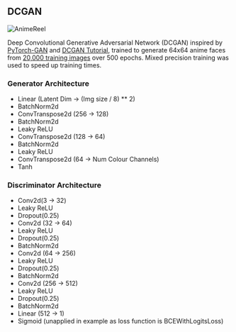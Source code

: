 ## DCGAN
![AnimeReel](https://github.com/user-attachments/assets/4380a2b2-fec1-4794-a31f-aef077e93f1b)

Deep Convolutional Generative Adversarial Network (DCGAN) inspired by [PyTorch-GAN](https://github.com/eriklindernoren/PyTorch-GAN/blob/master/implementations/dcgan/dcgan.py) and [DCGAN Tutorial](https://pytorch.org/tutorials/beginner/dcgan_faces_tutorial.html), trained to generate 64x64 anime faces from [20,000 training images](https://huggingface.co/datasets/huggan/anime-faces) over 500 epochs. Mixed precision training was used to speed up training times.

### Generator Architecture
- Linear (Latent Dim -> (Img size / 8) ** 2)
- BatchNorm2d
- ConvTranspose2d (256 -> 128)
- BatchNorm2d
- Leaky ReLU
- ConvTranspose2d (128 -> 64)
- BatchNorm2d
- Leaky ReLU
- ConvTranspose2d (64 -> Num Colour Channels)
- Tanh

### Discriminator Architecture
- Conv2d(3 -> 32)
- Leaky ReLU
- Dropout(0.25)
- Conv2d (32 -> 64)
- Leaky ReLU
- Dropout(0.25)
- BatchNorm2d
- Conv2d (64 -> 256)
- Leaky ReLU
- Dropout(0.25)
- BatchNorm2d
- Conv2d (256 -> 512)
- Leaky ReLU
- Dropout(0.25)
- BatchNorm2d
- Linear (512 -> 1)
- Sigmoid (unapplied in example as loss function is BCEWithLogitsLoss)
